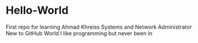 # Hello-World
First repo for learning
Ahmad Khreiss
Systems and Network Administrator
New to GitHub World
I like programming but never been in
